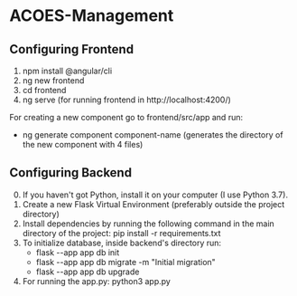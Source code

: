 # ACOES-Management

## Configuring Frontend 

1. npm install @angular/cli
2. ng new frontend
3. cd frontend
4. ng serve (for running frontend in http://localhost:4200/)

For creating a new component go to frontend/src/app and run:
- ng generate component component-name (generates the directory of the new component with 4 files)

## Configuring Backend

0. If you haven't got Python, install it on your computer (I use Python 3.7).
1. Create a new Flask Virtual Environment (preferably outside the project directory)
2. Install dependencies by running the following command in the main directory of the project: pip install -r requirements.txt
3. To initialize database, inside backend's directory run:
    - flask --app app db init
    - flask --app app db migrate -m "Initial migration"
    - flask --app app db upgrade
4. For running the app.py: python3 app.py

